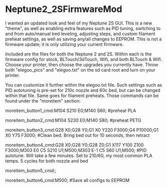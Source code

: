 # Neptune2_2SFirmwareMod
I wanted an updated look and feel of my Neptune 2S GUI. This is a new "theme", as well as enabling extra features such as PID tuning, switching to and from auto/manual bed leveling, adjusting steps, and custom filament preheat settings, as well as saving any/all changes to EEPROM. This is not a firmware update; it is only utilizing your current firmware.

Included are the files for both the Neptune 2 and 2S. Within each is the firmware config for stock, BLTouch/3dTouch, Wifi, and both BLTouch & Wifi. Choose your printer, then choose the upgrades you currently have. Throw both "elegoo_pics" and "elegoo.txt" on the sd card root and turn on your printer.

You can customize it further within the elegoo.txt file. Such settings such as PID autotuning is pre-set for 210c nozzle and 60c bed, but can be changed within that file. Same goes for filament preheats. Those commands can be found under the "moreitem" section:

moreitem_button1_cmd:M104 S210 E0;M140 S60; #preheat PLA

moreitem_button2_cmd:M104 S230 E0;M140 S80; #preheat PETG

moreitem_button3_cmd:G28 X0;G28 Y0;G1 X0 Y220 F3000;G4 P10000;G1 X0 Y75 F3000; #Clean bed. Bring bed out for 10 seconds, then retract

moreitem_button4_cmd:G28 X0;G28 Y0;G28 Z0;G1 X117 Y100 Z100 F3000;M303 E0 C5 S210 U1;M500;M303 E-1 C5 S60 U1;M500; #PID autotune. Will take a few minutes. Set to 210/60, my most common PLA temps. 5 cycles for both nozzle and bed

moreitem_button5_cmd:;

moreitem_button6_cmd:M500; #Save all configs to EEPROM
